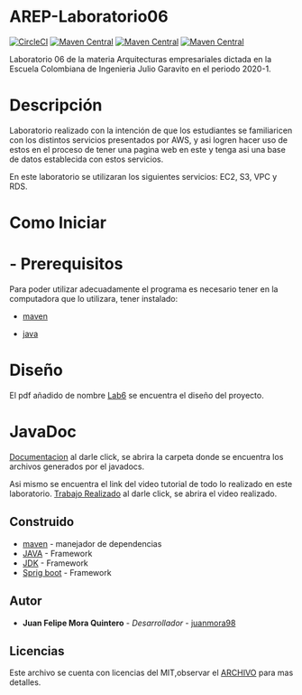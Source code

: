 # AREP-Laboratorio06

[![CircleCI](https://circleci.com/gh/juanmora98/AREP-Laboratorio3-Reto1-Reto2.svg?style=svg)](https://circleci.com/gh/juanmora98/AREP-LABORATORIO5)
[![Maven Central](https://img.shields.io/maven-central/v/org.apache.maven.plugins/maven-compiler-plugin/3.8.0)](https://mvnrepository.com/artifact/org.apache.maven.plugins/maven-compiler-plugin/3.8.0)
[![Maven Central](https://img.shields.io/maven-central/v/org.apache.maven.plugins/maven-dependency-plugin/3.0.1)](https://mvnrepository.com/artifact/org.apache.maven.plugins/maven-dependency-plugin/3.0.1)
[![Maven Central](https://img.shields.io/maven-central/v/org.apache.maven.plugins/maven-javadoc-plugin)](https://mvnrepository.com/artifact/org.apache.maven.plugins/maven-javadoc-plugin)
 
Laboratorio 06 de la materia Arquitecturas empresariales dictada en la Escuela Colombiana de Ingenieria Julio Garavito en el periodo 2020-1.

# Descripción

Laboratorio realizado con la intención de que los estudiantes se familiaricen con los distintos servicios presentados por AWS, y asi logren hacer uso de estos en el proceso de tener una pagina web en este y tenga asi una base de datos establecida con estos servicios. 

En este laboratorio se utilizaran los siguientes servicios: EC2, S3, VPC y RDS.

# Como Iniciar
 # - Prerequisitos
   Para poder utilizar adecuadamente el programa es necesario tener en la computadora que lo utilizara, tener instalado:
   * [maven]

   * [java]
  
# Diseño
El pdf añadido de nombre [Lab6](https://github.com/juanmora98/AREP-Laboratorio06/blob/master/Recursos/lab6.pdf) se encuentra el diseño del proyecto.

# JavaDoc
[Documentacion](https://github.com/juanmora98/AREP-Laboratorio06/tree/master/Recursos/apidocs) al darle click, se abrira la carpeta donde se encuentra los archivos generados por el javadocs.

Asi mismo se encuentra el link del video tutorial de todo lo realizado en este laboratorio. [Trabajo Realizado](https://www.youtube.com/watch?v=mNrwpqJE46E&feature=youtu.be) al darle click, se abrira el video realizado.

## Construido
* [maven] - manejador de dependencias
* [JAVA](https://www.java.com/es/download) - Framework
* [JDK](https://www.oracle.com/technetwork/java/javase/downloads/jdk8-downloads-2133151.html) - Framework
* [Sprig boot](https://spring.io/projects/spring-boot) - Framework


## Autor

* **Juan Felipe Mora Quintero** - *Desarrollador* - [juanmora98](https://github.com/juanmora98)

## Licencias

Este archivo se cuenta con licencias del MIT,observar el [ARCHIVO](https://github.com/juanmora98/AREP-Laboratorio06/blob/master/LICENSE) para mas detalles.




[maven]: <https://maven.apache.org/>
[java]: <https://www.java.com/es/download/>

